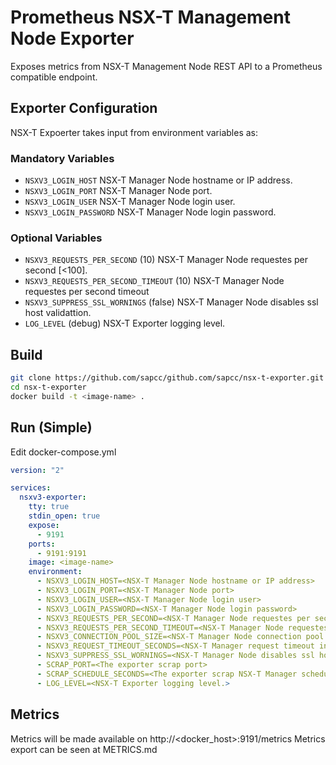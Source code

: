 # Prometheus NSX-T Management Node Exporter

Exposes metrics from NSX-T Management Node REST API to a Prometheus compatible endpoint.

## Exporter Configuration

NSX-T Expoerter takes input from environment variables as:

### Mandatory Variables
- `NSXV3_LOGIN_HOST` NSX-T Manager Node hostname or IP address.
- `NSXV3_LOGIN_PORT` NSX-T Manager Node port.
- `NSXV3_LOGIN_USER` NSX-T Manager Node login user.
- `NSXV3_LOGIN_PASSWORD` NSX-T Manager Node login password.

### Optional Variables
- `NSXV3_REQUESTS_PER_SECOND` (10) NSX-T Manager Node requestes per second [<100].
- `NSXV3_REQUESTS_PER_SECOND_TIMEOUT` (10) NSX-T Manager Node requestes per second timeout
- `NSXV3_SUPPRESS_SSL_WORNINGS` (false) NSX-T Manager Node disables ssl host validattion.
- `LOG_LEVEL` (debug) NSX-T Exporter logging level.

## Build

```sh
git clone https://github.com/sapcc/github.com/sapcc/nsx-t-exporter.git
cd nsx-t-exporter
docker build -t <image-name> .
```

## Run (Simple)

Edit docker-compose.yml
```yaml
version: "2"

services:
  nsxv3-exporter:
    tty: true
    stdin_open: true
    expose:
      - 9191
    ports:
      - 9191:9191
    image: <image-name> 
    environment:
      - NSXV3_LOGIN_HOST=<NSX-T Manager Node hostname or IP address>
      - NSXV3_LOGIN_PORT=<NSX-T Manager Node port>
      - NSXV3_LOGIN_USER=<NSX-T Manager Node login user>
      - NSXV3_LOGIN_PASSWORD=<NSX-T Manager Node login password>
      - NSXV3_REQUESTS_PER_SECOND=<NSX-T Manager Node requestes per second [<100]>
      - NSXV3_REQUESTS_PER_SECOND_TIMEOUT=<NSX-T Manager Node requestes per second timeout>
      - NSXV3_CONNECTION_POOL_SIZE=<NSX-T Manager Node connection pool size>
      - NSXV3_REQUEST_TIMEOUT_SECONDS=<NSX-T Manager request timeout in seconds>
      - NSXV3_SUPPRESS_SSL_WORNINGS=<NSX-T Manager Node disables ssl host validattion>
      - SCRAP_PORT=<The exporter scrap port>
      - SCRAP_SCHEDULE_SECONDS=<The exporter scrap NSX-T Manager schedule in seconds>
      - LOG_LEVEL=<NSX-T Exporter logging level.>

```

## Metrics

Metrics will be made available on http://<docker_host>:9191/metrics
Metrics export can be seen at METRICS.md